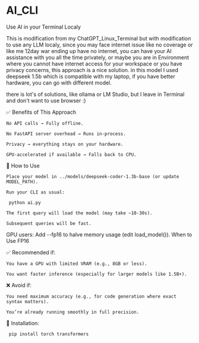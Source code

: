 # AI_CLI
Use AI in your Terminal Localy

This is modification from my ChatGPT_Linux_Terminal but with modification to use any LLM localy, since you may face internet issue like no
coverage or like me 12day war ending up have no internet, you can have your AI assistance with you all the time privately, or maybe you are
in Environment where you cannot have internet access for your workspace or you have privacy concerns, this approach is a nice solution.
in this model I used deepseek 1.5b which is compatible with my laptop, if you have better hardware, you can go with different model.

there is lot's of solutions, like ollama or LM Studio, but I leave in Terminal and don't want to use browser :)

✅ Benefits of This Approach

    No API calls → Fully offline.

    No FastAPI server overhead → Runs in-process.

    Privacy → everything stays on your hardware.

    GPU-accelerated if available → Falls back to CPU.

🚀 How to Use

    Place your model in ../models/deepseek-coder-1.3b-base (or update MODEL_PATH).

    Run your CLI as usual:
    
  <code> python ai.py </code>

    The first query will load the model (may take ~10-30s).

    Subsequent queries will be fast.

GPU users: Add --fp16 to halve memory usage (edit load_model()).
When to Use FP16

✅ Recommended if:

    You have a GPU with limited VRAM (e.g., 8GB or less).

    You want faster inference (especially for larger models like 1.5B+).

❌ Avoid if:

    You need maximum accuracy (e.g., for code generation where exact syntax matters).

    You’re already running smoothly in full precision.

🔧 Installation:<br>

  <code>  pip install torch transformers </code>

